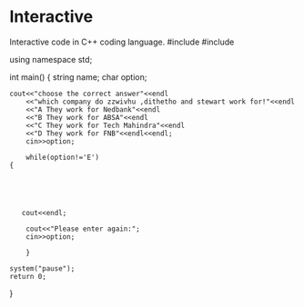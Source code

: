 # Interactive
Interactive code in C++ coding language.
#include <iostream>
#include<string>

using namespace std;

int main()
{
  string name;
  char option;
  
    cout<<"choose the correct answer"<<endl
        <<"which company do zzwivhu ,dithetho and stewart work for!"<<endl
        <<"A They work for Nedbank"<<endl
        <<"B They work for ABSA"<<endl
        <<"C They work for Tech Mahindra"<<endl
        <<"D They work for FNB"<<endl<<endl;
        cin>>option;
        
        while(option!='E')
    {
  
  
  
       
  
       cout<<endl;
            
        cout<<"Please enter again:";
        cin>>option;
        
        }
    
    system("pause");
    return 0;
}
